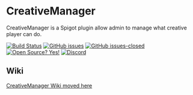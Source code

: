 ﻿# CreativeManager

CreativeManager is a Spigot plugin allow admin to manage what creative player can do.

[![Build Status](https://travis-ci.com/K0bus/CreativeManager.svg?branch=master)](https://travis-ci.com/K0bus/CreativeManager) [![GitHub issues](https://img.shields.io/github/issues/K0bus/CreativeManager.svg)](https://github.com/K0bus/CreativeManager/issues/) [![GitHub issues-closed](https://img.shields.io/github/issues-closed/K0bus/CreativeManager.svg)](https://github.com/K0bus/CreativeManager/issues?q=is%3Aissue+is%3Aclosed) [![Open Source? Yes!](https://badgen.net/badge/Open%20Source%20%3F/Yes%21/blue?icon=github)](https://github.com/Naereen/badges/) [![Discord](https://img.shields.io/discord/578609953066057758?color=blue&label=Discord)](https://discord.gg/EabMR9S)

## Wiki

[CreativeManager Wiki moved here](https://k0bus.fr:3443/en/creativemanager)
